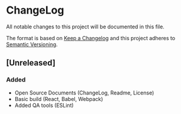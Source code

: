 ChangeLog
=========

All notable changes to this project will be documented in this file.

The format is based on [Keep a Changelog](http://keepachangelog.com/en/1.0.0/)
and this project adheres to [Semantic Versioning](http://semver.org/spec/v2.0.0.html).


[Unreleased]
------------

### Added
- Open Source Documents (ChangeLog, Readme, License)
- Basic build (React, Babel, Webpack)
- Added QA tools (ESLint)
